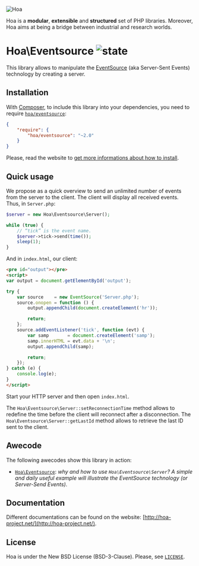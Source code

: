 ![Hoa](http://static.hoa-project.net/Image/Hoa_small.png)

Hoa is a **modular**, **extensible** and **structured** set of PHP libraries.
Moreover, Hoa aims at being a bridge between industrial and research worlds.

# Hoa\Eventsource ![state](http://central.hoa-project.net/State/Eventsource)

This library allows to manipulate the
[EventSource](http://w3.org/TR/eventsource/) (aka Server-Sent Events) technology
by creating a server.

## Installation

With [Composer](http://getcomposer.org/), to include this library into your
dependencies, you need to require
[`hoa/eventsource`](https://packagist.org/packages/hoa/eventsource):

```json
{
    "require": {
        "hoa/eventsource": "~2.0"
    }
}
```

Please, read the website to [get more informations about how to
install](http://hoa-project.net/Source.html).

## Quick usage

We propose as a quick overview to send an unlimited number of events from the
server to the client. The client will display all received events. Thus, in
`Server.php`:

```php
$server = new Hoa\Eventsource\Server();

while (true) {
    // “tick” is the event name.
    $server->tick->send(time());
    sleep(1);
}
```

And in `index.html`, our client:

```html
<pre id="output"></pre>
<script>
var output = document.getElementById('output');

try {
    var source    = new EventSource('Server.php');
    source.onopen = function () {
        output.appendChild(document.createElement('hr'));

        return;
    };
    source.addEventListener('tick', function (evt) {
        var samp       = document.createElement('samp');
        samp.innerHTML = evt.data + '\n';
        output.appendChild(samp);

        return;
    });
} catch (e) {
    console.log(e);
}
</script>
```

Start your HTTP server and then open `index.html`.

The `Hoa\Eventsource\Server::setReconnectionTime` method allows to redefine the
time before the client will reconnect after a disconnection. The
`Hoa\Eventsource\Server::getLastId` method allows to retrieve the last ID sent
to the client.

## Awecode

The following awecodes show this library in action:

  * [`Hoa\Eventsource`](http://hoa-project.net/Awecode/Eventsource.html):
    *why and how to use `Hoa\Eventsource\Server`? A simple and daily useful
    example will illustrate the EventSource technology (or Server-Send Events)*.

## Documentation

Different documentations can be found on the website:
[http://hoa-project.net/](http://hoa-project.net/).

## License

Hoa is under the New BSD License (BSD-3-Clause). Please, see
[`LICENSE`](http://hoa-project.net/LICENSE).
